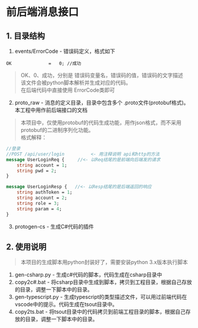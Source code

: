# 前后端消息接口

## 1. 目录结构
1. events/ErrorCode - 错误码定义，格式如下
```
OK				=	0; //成功
```
> OK、0、成功，分别是 错误码变量名，错误码的值，错误码的文字描述  
该文件会被python脚本解析并生成对应的代码。  
在后端代码中直接使用 ErrorCode类即可

2. proto_raw - 消息的定义目录，目录中包含多个 .proto文件(protobuf格式)。本工程中用作前后端接口的文档
> 本项目中，仅使用protobuf的代码生成功能，用作json格式，而不采用protobuf的二进制序列化功能。  
格式解释：  

```protobuf
//登录
//POST /api/user/login          <- 用注释说明 api和http的方法
message UserLoginReq {     //<- 以Req结尾的是前端向后端发的请求
    string account = 1;
    string pwd = 2;
}

message UserLoginResp {   //<- 以Resp结尾的是后端返回的响应
    string authToken = 1;
    string account = 2;
    string role = 3;
    string param = 4;
}
```

3. protogen-cs - 生成C#代码的插件

## 2. 使用说明
> 本项目的生成脚本用python封装好了，需要安装python 3.x版本执行脚本  

1. gen-csharp.py - 生成c#代码的脚本，代码生成在csharp目录中
2. copy2c#.bat - 将csharp目录中生成到脚本，拷贝到工程目录，根据自己存放的目录，调整一下脚本中的目录。
3. gen-typescript.py - 生成typescript的类型描述文件，可以用过前端代码在vscode中的提示。代码生成在tsout目录中。
4. copy2ts.bat - 将tsout目录中的代码拷贝到前端工程目录的脚本，根据自己存放的目录，调整一下脚本中的目录。
